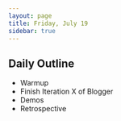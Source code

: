 ```yaml
---
layout: page
title: Friday, July 19
sidebar: true
---
```


## Daily Outline

* Warmup
* Finish Iteration X of Blogger
* Demos
* Retrospective